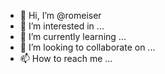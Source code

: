 - 👋 Hi, I’m @romeiser
- 👀 I’m interested in ...
- 🌱 I’m currently learning ...
- 💞️ I’m looking to collaborate on ...
- 📫 How to reach me ...

<!---
romeiser/romeiser is a ✨ special ✨ repository because its `README.md` (this file) appears on your GitHub profile.
You can click the Preview link to take a look at your changes.
--->
